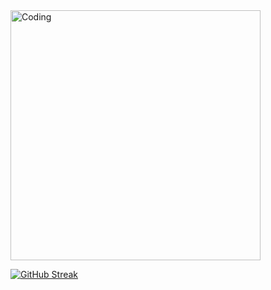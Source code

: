 <img align="center" alt="Coding" width="400" src="[[add your link  here](https://www.instagram.com/ninatsurstudio/)](https://media4.giphy.com/media/v1.Y2lkPTc5MGI3NjExY3gwY2I2M2VlNjBxZWdkNjJ5MHYxd2h1d3c4M2wxa3Rpb3lrajN1MyZlcD12MV9pbnRlcm5hbF9naWZfYnlfaWQmY3Q9Zw/MeJgB3yMMwIaHmKD4z/giphy.gif)https://media4.giphy.com/media/v1.Y2lkPTc5MGI3NjExY3gwY2I2M2VlNjBxZWdkNjJ5MHYxd2h1d3c4M2wxa3Rpb3lrajN1MyZlcD12MV9pbnRlcm5hbF9naWZfYnlfaWQmY3Q9Zw/MeJgB3yMMwIaHmKD4z/giphy.gif">

[![GitHub Streak](https://github-readme-streak-stats.herokuapp.com?user=MLambev&theme=neon-dark&date_format=j%20M%5B%20Y%5D)](https://git.io/streak-stats)
